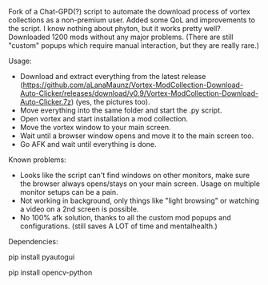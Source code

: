 Fork of a Chat-GPD(?) script to automate the download process of vortex collections as a non-premium user. Added some QoL and improvements to the script. I know nothing about phyton, but it works pretty well? Downloaded 1200 mods without any major problems. (There are still "custom" popups which require manual interaction, but they are really rare.)

Usage:
- Download and extract everything from the latest release (https://github.com/aLanaMaunz/Vortex-ModCollection-Download-Auto-Clicker/releases/download/v0.9/Vortex-ModCollection-Download-Auto-Clicker.7z) (yes, the pictures too).
- Move everything into the same folder and start the .py script.
- Open vortex and start installation a mod collection.
- Move the vortex window to your main screen.
- Wait until a browser window opens and move it to the main screen too.
- Go AFK and wait until everything is done.

Known problems:
- Looks like the script can't find windows on other monitors, make sure the browser always opens/stays on your main screen. Usage on multiple monitor setups can be a pain.
- Not working in background, only things like "light browsing" or watching a video on a 2nd screen is possible.
- No 100% afk solution, thanks to all the custom mod popups and configurations. (still saves A LOT of time and mentalhealth.)

Dependencies:

pip install pyautogui

pip install opencv-python

